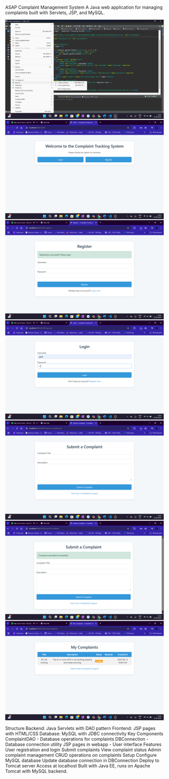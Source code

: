 ASAP Complaint Management System
A Java web application for managing complaints built with Servlets, JSP, and MySQL.


![alt text](<Screenshot (39).png>)
![alt text](<Screenshot (40).png>)
![alt text](<Screenshot (41).png>)
![alt text](<Screenshot (42).png>)
![alt text](<Screenshot (43).png>)
![alt text](<Screenshot (44).png>)
![alt text](<Screenshot (45).png>)

Structure
Backend: Java Servlets with DAO pattern
Frontend: JSP pages with HTML/CSS
Database: MySQL with JDBC connectivity
Key Components
ComplaintDAO - Database operations for complaints
DBConnection - Database connection utility
JSP pages in webapp - User interface
Features
User registration and login
Submit complaints
View complaint status
Admin complaint management
CRUD operations on complaints
Setup
Configure MySQL database
Update database connection in DBConnection
Deploy to Tomcat server
Access at localhost
Built with Java EE, runs on Apache Tomcat with MySQL backend.